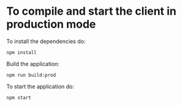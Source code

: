
# To compile and start the client in production mode

To install the dependencies do:

```
npm install
```

Build the application:

```
npm run build:prod
```

To start the application do:

```
npm start
```
